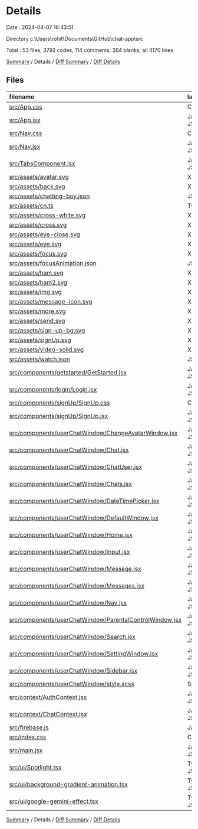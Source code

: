 # Details

Date : 2024-04-07 16:43:51

Directory c:\\Users\\rohit\\Documents\\GitHub\\chat-app\\src

Total : 53 files,  3792 codes, 114 comments, 264 blanks, all 4170 lines

[Summary](results.md) / Details / [Diff Summary](diff.md) / [Diff Details](diff-details.md)

## Files
| filename | language | code | comment | blank | total |
| :--- | :--- | ---: | ---: | ---: | ---: |
| [src/App.css](/src/App.css) | CSS | 6 | 0 | 1 | 7 |
| [src/App.jsx](/src/App.jsx) | JavaScript JSX | 48 | 3 | 6 | 57 |
| [src/Nav.css](/src/Nav.css) | CSS | 67 | 2 | 7 | 76 |
| [src/Nav.jsx](/src/Nav.jsx) | JavaScript JSX | 369 | 2 | 21 | 392 |
| [src/TabsComponent.jsx](/src/TabsComponent.jsx) | JavaScript JSX | 72 | 0 | 6 | 78 |
| [src/assets/avatar.svg](/src/assets/avatar.svg) | XML | 1 | 0 | 0 | 1 |
| [src/assets/back.svg](/src/assets/back.svg) | XML | 1 | 0 | 0 | 1 |
| [src/assets/chatting-boy.json](/src/assets/chatting-boy.json) | JSON | 1 | 0 | 0 | 1 |
| [src/assets/cn.ts](/src/assets/cn.ts) | TypeScript | 5 | 0 | 2 | 7 |
| [src/assets/cross-white.svg](/src/assets/cross-white.svg) | XML | 1 | 0 | 0 | 1 |
| [src/assets/cross.svg](/src/assets/cross.svg) | XML | 1 | 0 | 0 | 1 |
| [src/assets/eye-close.svg](/src/assets/eye-close.svg) | XML | 1 | 0 | 0 | 1 |
| [src/assets/eye.svg](/src/assets/eye.svg) | XML | 1 | 0 | 0 | 1 |
| [src/assets/focus.svg](/src/assets/focus.svg) | XML | 1 | 0 | 0 | 1 |
| [src/assets/focusAnimation.json](/src/assets/focusAnimation.json) | JSON | 1 | 0 | 0 | 1 |
| [src/assets/ham.svg](/src/assets/ham.svg) | XML | 1 | 0 | 0 | 1 |
| [src/assets/ham2.svg](/src/assets/ham2.svg) | XML | 1 | 0 | 0 | 1 |
| [src/assets/img.svg](/src/assets/img.svg) | XML | 1 | 0 | 0 | 1 |
| [src/assets/message-icon.svg](/src/assets/message-icon.svg) | XML | 1 | 0 | 0 | 1 |
| [src/assets/more.svg](/src/assets/more.svg) | XML | 1 | 0 | 0 | 1 |
| [src/assets/send.svg](/src/assets/send.svg) | XML | 1 | 0 | 0 | 1 |
| [src/assets/sign-up-bg.svg](/src/assets/sign-up-bg.svg) | XML | 1 | 0 | 0 | 1 |
| [src/assets/signUp.svg](/src/assets/signUp.svg) | XML | 1 | 0 | 0 | 1 |
| [src/assets/video-solid.svg](/src/assets/video-solid.svg) | XML | 1 | 0 | 0 | 1 |
| [src/assets/watch.json](/src/assets/watch.json) | JSON | 1 | 0 | 0 | 1 |
| [src/components/getstarted/GetStarted.jsx](/src/components/getstarted/GetStarted.jsx) | JavaScript JSX | 32 | 2 | 3 | 37 |
| [src/components/login/Login.jsx](/src/components/login/Login.jsx) | JavaScript JSX | 116 | 6 | 3 | 125 |
| [src/components/signUp/SignUp.css](/src/components/signUp/SignUp.css) | CSS | 133 | 9 | 2 | 144 |
| [src/components/signUp/SignUp.jsx](/src/components/signUp/SignUp.jsx) | JavaScript JSX | 221 | 2 | 14 | 237 |
| [src/components/userChatWindow/ChangeAvatarWindow.jsx](/src/components/userChatWindow/ChangeAvatarWindow.jsx) | JavaScript JSX | 108 | 2 | 4 | 114 |
| [src/components/userChatWindow/Chat.jsx](/src/components/userChatWindow/Chat.jsx) | JavaScript JSX | 121 | 5 | 6 | 132 |
| [src/components/userChatWindow/ChatUser.jsx](/src/components/userChatWindow/ChatUser.jsx) | JavaScript JSX | 58 | 2 | 10 | 70 |
| [src/components/userChatWindow/Chats.jsx](/src/components/userChatWindow/Chats.jsx) | JavaScript JSX | 49 | 0 | 5 | 54 |
| [src/components/userChatWindow/DateTimePicker.jsx](/src/components/userChatWindow/DateTimePicker.jsx) | JavaScript JSX | 44 | 0 | 1 | 45 |
| [src/components/userChatWindow/DefaultWindow.jsx](/src/components/userChatWindow/DefaultWindow.jsx) | JavaScript JSX | 29 | 0 | 1 | 30 |
| [src/components/userChatWindow/Home.jsx](/src/components/userChatWindow/Home.jsx) | JavaScript JSX | 86 | 0 | 3 | 89 |
| [src/components/userChatWindow/Input.jsx](/src/components/userChatWindow/Input.jsx) | JavaScript JSX | 288 | 15 | 18 | 321 |
| [src/components/userChatWindow/Message.jsx](/src/components/userChatWindow/Message.jsx) | JavaScript JSX | 72 | 0 | 2 | 74 |
| [src/components/userChatWindow/Messages.jsx](/src/components/userChatWindow/Messages.jsx) | JavaScript JSX | 137 | 27 | 9 | 173 |
| [src/components/userChatWindow/Nav.jsx](/src/components/userChatWindow/Nav.jsx) | JavaScript JSX | 78 | 2 | 3 | 83 |
| [src/components/userChatWindow/ParentalControlWindow.jsx](/src/components/userChatWindow/ParentalControlWindow.jsx) | JavaScript JSX | 208 | 5 | 13 | 226 |
| [src/components/userChatWindow/Search.jsx](/src/components/userChatWindow/Search.jsx) | JavaScript JSX | 99 | 0 | 4 | 103 |
| [src/components/userChatWindow/SettingWindow.jsx](/src/components/userChatWindow/SettingWindow.jsx) | JavaScript JSX | 140 | 2 | 9 | 151 |
| [src/components/userChatWindow/Sidebar.jsx](/src/components/userChatWindow/Sidebar.jsx) | JavaScript JSX | 28 | 0 | 1 | 29 |
| [src/components/userChatWindow/style.scss](/src/components/userChatWindow/style.scss) | SCSS | 690 | 25 | 79 | 794 |
| [src/context/AuthContext.jsx](/src/context/AuthContext.jsx) | JavaScript JSX | 20 | 0 | 5 | 25 |
| [src/context/ChatContext.jsx](/src/context/ChatContext.jsx) | JavaScript JSX | 30 | 0 | 2 | 32 |
| [src/firebase.js](/src/firebase.js) | JavaScript | 16 | 0 | 3 | 19 |
| [src/index.css](/src/index.css) | CSS | 7 | 2 | 2 | 11 |
| [src/main.jsx](/src/main.jsx) | JavaScript JSX | 29 | 0 | 2 | 31 |
| [src/ui/Spotlight.tsx](/src/ui/Spotlight.tsx) | TypeScript JSX | 54 | 0 | 3 | 57 |
| [src/ui/background-gradient-animation.tsx](/src/ui/background-gradient-animation.tsx) | TypeScript JSX | 164 | 0 | 8 | 172 |
| [src/ui/google-gemini-effect.tsx](/src/ui/google-gemini-effect.tsx) | TypeScript JSX | 149 | 1 | 6 | 156 |

[Summary](results.md) / Details / [Diff Summary](diff.md) / [Diff Details](diff-details.md)